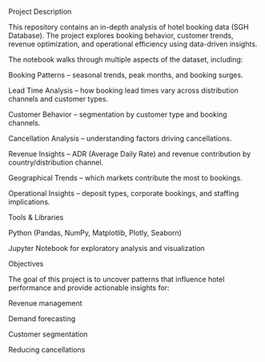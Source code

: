 Project Description

This repository contains an in-depth analysis of hotel booking data (SGH Database). The project explores booking behavior, customer trends, revenue optimization, and operational efficiency using data-driven insights.

The notebook walks through multiple aspects of the dataset, including:

Booking Patterns – seasonal trends, peak months, and booking surges.

Lead Time Analysis – how booking lead times vary across distribution channels and customer types.

Customer Behavior – segmentation by customer type and booking channels.

Cancellation Analysis – understanding factors driving cancellations.

Revenue Insights – ADR (Average Daily Rate) and revenue contribution by country/distribution channel.

Geographical Trends – which markets contribute the most to bookings.

Operational Insights – deposit types, corporate bookings, and staffing implications.

Tools & Libraries

Python (Pandas, NumPy, Matplotlib, Plotly, Seaborn)

Jupyter Notebook for exploratory analysis and visualization

Objectives

The goal of this project is to uncover patterns that influence hotel performance and provide actionable insights for:

Revenue management

Demand forecasting

Customer segmentation

Reducing cancellations

